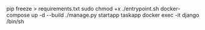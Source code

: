 pip freeze > requirements.txt
sudo chmod +x ./entrypoint.sh
docker-compose up -d --build
./manage.py startapp taskapp
docker exec -it django /bin/sh